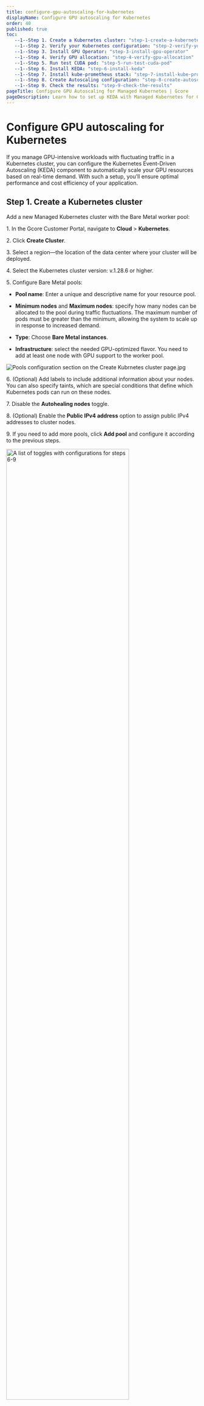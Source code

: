 ```yaml
---
title: configure-gpu-autoscaling-for-kubernetes
displayName: Configure GPU autoscaling for Kubernetes
order: 40
published: true
toc:
   --1--Step 1. Create a Kubernetes cluster: "step-1-create-a-kubernetes-cluster"
   --1--Step 2. Verify your Kubernetes configuration: "step-2-verify-your-kubernetes-configuration"
   --1--Step 3. Install GPU Operator: "step-3-install-gpu-operator"
   --1--Step 4. Verify GPU allocation: "step-4-verify-gpu-allocation"
   --1--Step 5. Run test CUDA pod: "step-5-run-test-cuda-pod"
   --1--Step 6. Install KEDA: "step-6-install-keda"
   --1--Step 7. Install kube-prometheus stack: "step-7-install-kube-prometheus-stack"
   --1--Step 8. Create Autoscaling configuration: "step-8-create-autoscaling-configuration"
   --1--Step 9. Check the results: "step-9-check-the-results"   
pageTitle: Configure GPU Autoscaling for Managed Kubernetes | Gcore
pageDescription: Learn how to set up KEDA with Managed Kubernetes for GPU scaling.
---
```

# Configure GPU autoscaling for Kubernetes

If you manage GPU-intensive workloads with fluctuating traffic in a Kubernetes cluster, you can configure the Kubernetes Event-Driven Autoscaling (KEDA) component to automatically scale your GPU resources based on real-time demand. With such a setup, you’ll ensure optimal performance and cost efficiency of your application. 

## Step 1. Create a Kubernetes cluster

Add a new Managed Kubernetes cluster with the Bare Metal worker pool: 

1\. In the Gcore Customer Portal, navigate to **Cloud** > **Kubernetes**. 

2\. Click **Create Cluster**. 

3\. Select a region—the location of the data center where your cluster will be deployed.  

4\. Select the Kubernetes cluster version: v.1.28.6 or higher. 

5\. Configure Bare Metal pools: 

* **Pool name**: Enter a unique and descriptive name for your resource pool. 

* **Minimum nodes** and **Maximum nodes**: specify how many nodes can be allocated to the pool during traffic fluctuations. The maximum number of pods must be greater than the minimum, allowing the system to scale up in response to increased demand. 

* **Type**: Choose **Bare Metal instances**. 

* **Infrastructure**: select the needed GPU-optimized flavor. You need to add at least one node with GPU support to the worker pool. 

<img src="https://assets.gcore.pro/docs/cloud/kubernetes/clusters/autoscaling/gpu-autoscaling/configure-pools.png" alt="Pools configuration section on the Create Kubrnetes cluster page.jpg">

6\. (Optional) Add labels to include additional information about your nodes. You can also specify taints, which are special conditions that define which Kubernetes pods can run on these nodes.  

7\. Disable the **Autohealing nodes** toggle. 

8\. (Optional) Enable the **Public IPv4 address** option to assign public IPv4 addresses to cluster nodes. 

9\. If you need to add more pools, click **Add pool** and configure it according to the previous steps.

<img src="https://assets.gcore.pro/docs/cloud/kubernetes/clusters/autoscaling/gpu-autoscaling/configure-toggles.png" alt="A list of toggles with configurations for steps 6-9" width="80%">

10\. Continue configuring the cluster by following the instructions from <a href="https://gcore.com/docs/cloud/kubernetes/clusters/create-a-kubernetes-cluster#step-5-select-the-cni-provider" target="_blank">Step 5: Select the CNI provider<a> in the <a href="https://gcore.com/docs/cloud/kubernetes/clusters/create-a-kubernetes-cluster" target="_blank">Create a Kubernetes cluster</a> guide.  

## Step 2. Verify your Kubernetes configuration 

1\. In the Gcore Customer Portal, navigate to **Cloud** > **Kubernetes**. 

2\. Find the cluster you’ve created in the previous step and click its name to open it. 

3\. Check the pool status—it should be **Running**. If you see **Scaling up**, wait until all resources are allocated and the cluster ready to use.  

4\. Download the .config file by clicking **Kubernetes config** in the top-right corner of the screen.

<img src="https://assets.gcore.pro/docs/cloud/kubernetes/clusters/autoscaling/gpu-autoscaling/kubernetes-config.png" alt="Kubernetes cluster overview page" width="80%">

5\. Export Kubernetes configuration locally:  

<code-block>

export KUBECONFIG=/path/to/your/k8sConfig.yml 

</code-block>

6\. Verify that the created node is ready and correctly configured: 

<code-block>

kubectl get nodes 

</code-block>

Here’s an example of the expected result: 

<code-block>

NAME                STATUS   ROLES    AGE     VERSION 
ed-b16-82-160-248   Ready    <none>   3h26m   v1.28.6 

</code-block>

## Step 3. Install GPU Operator 

Use Helm package manager to install the GPU Operator that’ll manage your resources. If you don’t have Helm, install it according to the <a href="https://helm.sh/docs/intro/install/" target="_blank">official instructions</a>. 

To install the GPU Operator: 

1\. Add the NVIDIA Helm repository and update it as follows:  

<code-block>

helm repo add nvidia https://helm.ngc.nvidia.com/nvidia && helm repo update

</code-block>

2\. Install the GPU Operator with the required configurations for your Kubernetes version: 

* 1.28.x:   

    <code-block>

    helm install gpu-operator nvidia/gpu-operator --version v23.9.1  --wait \ 
        -n gpu-operator --create-namespace \ 
        --set driver.enabled=false \ 
        --set operator.defaultRuntime=crio \ 
        --set operator.logging.level=debug 
    
    </code-block> 
* 1.29.x: 

    <code-block>

    helm install gpu-operator nvidia/gpu-operator --version v23.9.2  --wait \ 
        -n gpu-operator --create-namespace \ 
        --set driver.enabled=false \ 
        --set operator.defaultRuntime=crio \ 
        --set operator.logging.level=debug 
    
    </code-block>    

## Step 4. Verify GPU allocation 

1\. Verify that GPUs have been correctly allocated. The number of GPU nodes in `nvidia.com/gpu` should comply with the number specified in the Bare Metal flavor. 

<code-block>

Allocatable: 
  cpu:                192 
  ephemeral-storage:  850152999143 
  hugepages-1Gi:      0 
  hugepages-2Mi:      0 
  memory:             2113338172Ki 
  nvidia.com/gpu:     8 
  pods:               110

</code-block>

2\. Check the status of the Kubernetes pods–it should be **READY**. 

<code-block>

kubectl get pods -n gpu-operator 

</code-block>

Here’s an example of the expected result: 

<code-block>

NAME                                                         READY   STATUS      RESTARTS   AGE 
gpu-feature-discovery-f4knk                                  1/1     Running     0          3m9s 
gpu-operator-f7ffcf7f8-sf8m7                                 1/1     Running     0          3m34s 
gpu-operator-node-feature-discovery-gc-7cc7ccfff8-77g45      1/1     Running     0          3m34s 
gpu-operator-node-feature-discovery-master-d8597d549-dnxz5   1/1     Running     0          3m34s 
gpu-operator-node-feature-discovery-worker-rlf6p             1/1     Running     0          3m34s 
nvidia-container-toolkit-daemonset-rl9p2                     1/1     Running     0          3m1s 
nvidia-cuda-validator-78g72                                  0/1     Completed   0          2m32s 
nvidia-dcgm-exporter-nv9bk                                   1/1     Running     0          3m9s 
nvidia-device-plugin-daemonset-4l5fl                         1/1     Running     0          3m9s 
nvidia-mig-manager-rqnsq                                     1/1     Running     0          26s 
nvidia-operator-validator-n9rpz                              1/1     Running     0          3m9s 

</code-block>

## Step 5. Run test CUDA pod

Run a test GPU application to verify that the GPU resources in your Kubernetes cluster are properly configured and accessible. Follow the instructions from the official Nvidia guide: <a href="https://docs.nvidia.com/datacenter/cloud-native/gpu-operator/latest/getting-started.html#cuda-vectoradd" target="_blank">Verification: running sample GPU application</a>. 

## Step 6. Install KEDA 

Install and configure the Kubernetes Event-Driven Autoscaling (KEDA) component for your Managed Kubernetes cluster. 

1\. Add the KEDA Helm repository: 

<code-block>
 
helm repo add kedacore https://kedacore.github.io/charts 
 
</code-block> 

2\. Update the repository to include any new Helm charts: 

<code-block>

helm repo update 

</code-block>

3\. Install KEDA into its own namespace: 

<code-block>

helm install keda kedacore/keda --namespace keda --create-namespace 

</code-block>

## Step 7. Install kube-prometheus stack 

To collect and visualize metrics from your Kubernetes cluster, install the <a href="https://github.com/prometheus-community/helm-charts/tree/main/charts/kube-prometheus-stack" target="_blank">kube-prometheus-stack</a>that’s integrated with Prometheus and Grafana.  

1\. Add the Prometheus Helm repository:  

<code-block>

helm repo add prometheus-community https://prometheus-community.github.io/helm-charts 

</code-block>

2\. Update the repository: 

<code-block>

helm repo update

</code-block>

3\. Inspect the default values for the kube-stack: 

<code-block>

helm inspect values prometheus-community/kube-prometheus-stack > values.yaml 

</code-block>
 
4\. Create the values-overrides.yaml file that contains additional configurations for the GPU operator:

<code-block>

serviceMonitorSelectorNilUsesHelmValues: false 

additionalScrapeConfigs: 
/- job_name: gpu-metrics 
  scrape_interval: 1s 
  metrics_path: /metrics 
  scheme: http 
  kubernetes_sd_configs: 
  /- role: endpoints 
    namespaces: 
      names: 
      - gpu-operator 
  relabel_configs: 
  /- source_labels: [__meta_kubernetes_endpoints_name] 
    action: drop 
    regex: .*-node-feature-discovery-master 
  /- source_labels: [__meta_kubernetes_pod_node_name] 
    action: replace 
    target_label: kubernetes_node 

</code-block>    

5\. Install kube-stack with the specified configurations: 

<code-block>

helm install prometheus-community/kube-prometheus-stack \ 
   --create-namespace --namespace prometheus \ 
   --generate-name \ 
   -f values.yaml -f values-overrides.yaml

</code-block>  

## Step 8. Create Autoscaling configuration 

1\. Create a deployment for the test workload and define an autoscaling configuration using KEDA: 

<code-block>

apiVersion: apps/v1
kind: Deployment
metadata:
  name: <span style="color:#FF5913">workload-name</span>
spec:
  replicas: 1
  selector:
    matchLabels:
      app: gpu
  template:
    metadata:
      labels:
        app: gpu
    spec:
      containers:
        - name: <span style="color:#FF5913">workload-name</span>
          image: <span style="color:#FF5913">app-URL</span>
          command: <span style="color:#FF5913">["--argument-1", "-argument-2"]</span>
          args: <span style="color:#FF5913">app-URL</span>
          resources:
            limits:
              nvidia.com/gpu: <span style="color:#FF5913">allocated-number-of-GPUs</span>
/---
apiVersion: keda.sh/v1alpha1
kind: ScaledObject
metadata:
  name: gpu-dcgmproftester-deployment-scaledobject
spec:
  scaleTargetRef:
    name: <span style="color:#FF5913">workload-name</span>
  minReplicaCount: <span style="color:#FF5913">number-of-replicas</span>
  maxReplicaCount: <span style="color:#FF5913">number-of-replicas</span>
  triggers:
  /- type: prometheus
    metadata:
      serverAddress: http://prometheus-operated.prometheus:9090
      metricName: <span style="color:#FF5913">metrics-name</span>
      threshold: "<span style="color:#FF5913">threshold-number</span>"
      query: sum(avg_over_time(DCGM_FI_DEV_GPU_UTIL{pod=~"<span style="color:#FF5913">workload-name</span>.*"}[30s])) # <- HPA will divide it for number of replicas due to AVG strategy

</code-block>

<alert-element type="tip" title="Tip">
 
This autoscaling configuration is based on the `DCGM_FI_DEV_GPU_UTIL` metrics (GPU utilization). However, you can use any of available metric from <a href="https://docs.nvidia.com/datacenter/dcgm/latest/dcgm-api/dcgm-api-field-ids.html" target="_blank">DCGM exporter</a>. 
 
</alert-element>

Customize the highlighted values: 

* <span style="color:#FF5913">workload-name</span>: enter a unique name that identifies your workload. Make sure that you use the same value in all name fields.  

* span style="color:#FF5913">app-URL</span>: specify the location of your application. For example, a Docker image.  

* span style="color:#FF5913">allocated-number-of-GPUs</span>: specify how many GPUs you need. For example, 8. 

* span style="color:#FF5913">["/usr/bin/sample-command"]</span>: Enter the command your container should run at startup. 

* span style="color:#FF5913">["--argument-1", "-argument-2"]</span>: Provide any arguments that should be passed to the command.  

* span style="color:#FF5913">number-of-replicas</span>: Provide the minimum and maximum number of workload copies the system will create during traffic fluctuation. 

* span style="color:#FF5913">metrics-name</span>: Enter a unique-phrase-that-distinguishes-your-metrics 

* span style="color:#FF5913">threshold-number</span>: If the number is reached, the system creates a new workload. For instance, “60”. 

## Step 9. Check the results 

After an application with the GPU workload is deployed, Keda creates a Horizontal Pod Autoscaler (HPA) for this workload and injects the value of GPU utilization from Prometheus as an external metric. 

To get real-time information about the HPA, run: 

<code-block>

k get hpa -w 

</code-block>

You should get an output like this:  

<code-block>

NAME                                                  REFERENCE                                  TARGETS              MINPODS   MAXPODS   REPLICAS   AGE
keda-hpa-gpu-dcgmproftester-deployment-scaledobject   Deployment/gpu-dcgmproftester-deployment   <unknown>/60 (avg)   1         16        0          0s
keda-hpa-gpu-dcgmproftester-deployment-scaledobject   Deployment/gpu-dcgmproftester-deployment   0/60 (avg)           1         16        1          16s
keda-hpa-gpu-dcgmproftester-deployment-scaledobject   Deployment/gpu-dcgmproftester-deployment   23/60 (avg)          1         16        1          76s
....
keda-hpa-gpu-dcgmproftester-deployment-scaledobject   Deployment/gpu-dcgmproftester-deployment   67750m/60 (avg)      1         16        8          10m

</code-block>

Because there are 8 GPUs per server, the system has spun up eight pods. 

After scaling by the number of GPUs, you’ll notice that there are some pending pods created by the HPA. The autoscaler will trigger the addition of new nodes because the cluster is out of free GPUs. 

To fetch the events, run:

<code-block>

k get events -w

</code-block>

You should get an output like this: 

<code-block>

....
0s          Warning   FailedScheduling      pod/gpu-dcgmproftester-deployment-9f866ff47-dnzns                             0/1 nodes are available: 1 Insufficient nvidia.com/gpu. preemption: 0/1 nodes are available: 1 No preemption victims found for incoming pod..
 
....
kube-system    69s         Normal    ScaledUpGroup         configmap/cluster-autoscaler-status                                           Scale-up: setting group MachineDeployment/76-320426/gpu-autoscale-h100-h100-machine-deployment size to 2 instead of 1 (max: 2)
kube-system    69s         Normal    ScaledUpGroup         configmap/cluster-autoscaler-status                                           Scale-up: group MachineDeployment/76-320426/gpu-autoscale-h100-h100-machine-deployment size set to 2 instead of 1 (max: 2)

</code-block>

Wait until the node is provisioned, which might take up to 20-25 minutes.  

Check out all pods within your cluster: 

<code-block>

k get pods 

</code-block>
 
Here’s an example output: 

<code-block>

NAME                                            READY   STATUS    RESTARTS   AGE
apiserver-bridge-j7jk6                          1/1     Running   0          141m
gpu-dcgmproftester-deployment-9f866ff47-57zmg   1/1     Running   0          11m
gpu-dcgmproftester-deployment-9f866ff47-5wxxb   1/1     Running   0          15m
gpu-dcgmproftester-deployment-9f866ff47-8gkm8   1/1     Running   0          14m
gpu-dcgmproftester-deployment-9f866ff47-9t4bv   1/1     Running   0          7m57s
gpu-dcgmproftester-deployment-9f866ff47-dnzns   0/1     Pending   0          6m57s
gpu-dcgmproftester-deployment-9f866ff47-fb5cs   0/1     Pending   0          6m57s
gpu-dcgmproftester-deployment-9f866ff47-qthzr   1/1     Running   0          10m
gpu-dcgmproftester-deployment-9f866ff47-rxm2c   1/1     Running   0          17m
gpu-dcgmproftester-deployment-9f866ff47-tc8pq   1/1     Running   0          8m58s
gpu-dcgmproftester-deployment-9f866ff47-zbt8d   1/1     Running   0          12m

</code-block>

8 pods are running (there are 8 GPUs per server), and several pods have a Pending status as they wait for the provisioning of a new node. 

After the new node is provisioned, the system will create new pods. In the end, you’ll have the number of pods you’ve specified in the `maxReplicaCount` in Step 8. 

<alert-element type="info" title="Info">

After provisioning nodes, it might take up to five minutes for the Nvidia GPU resources to be distributed and managed in the Kubernetes cluster.

</alert-element>

To retrieve the list of nodes and related information, run:

<code-block>

k get nodes

</code-block>  

Here’s the sample output:  

<code-block>

NAME                STATUS   ROLES    AGE    VERSION
ed-b16-78-161-160   Ready    <none>   166m   v1.28.6
ed-b16-78-161-169   Ready    <none>   12m    v1.28.6

</code-block>

Double-check the HPA status:  

<code-block>

k get hpa 

</code-block>

You should see something like this: 

<code-block>

NAME                                                  REFERENCE                                  TARGETS           MINPODS   MAXPODS   REPLICAS   AGE
keda-hpa-gpu-dcgmproftester-deployment-scaledobject   Deployment/gpu-dcgmproftester-deployment   71463m/60 (avg)   1         16        16         41m

</code-block>
